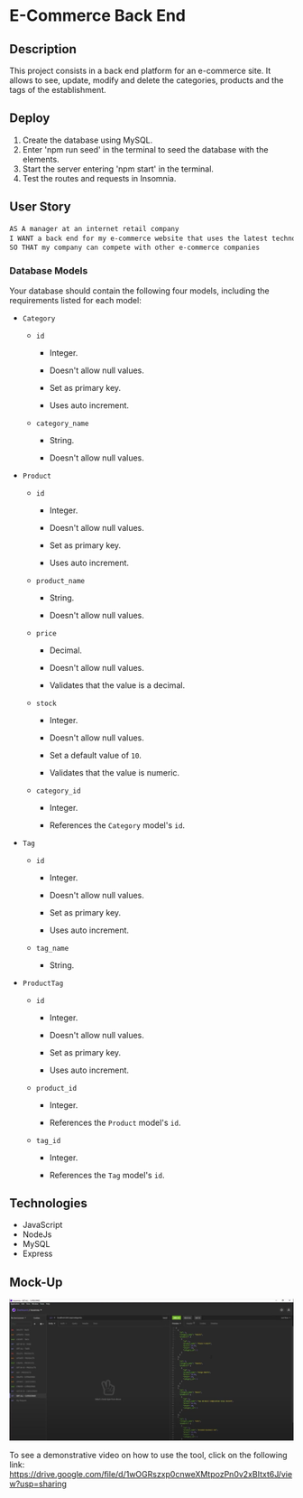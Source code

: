 # E-Commerce Back End

## Description

This project consists in a back end platform for an e-commerce site. It allows to see, update, modify and delete the categories, products and the tags of the establishment.

## Deploy

1. Create the database using MySQL.
2. Enter 'npm run seed' in the terminal to seed the database with the elements.
3. Start the server entering 'npm start' in the terminal.
4. Test the routes and requests in Insomnia.

## User Story

```md
AS A manager at an internet retail company
I WANT a back end for my e-commerce website that uses the latest technologies
SO THAT my company can compete with other e-commerce companies
```

### Database Models

Your database should contain the following four models, including the requirements listed for each model:

- `Category`

  - `id`

    - Integer.

    - Doesn't allow null values.

    - Set as primary key.

    - Uses auto increment.

  - `category_name`

    - String.

    - Doesn't allow null values.

- `Product`

  - `id`

    - Integer.

    - Doesn't allow null values.

    - Set as primary key.

    - Uses auto increment.

  - `product_name`

    - String.

    - Doesn't allow null values.

  - `price`

    - Decimal.

    - Doesn't allow null values.

    - Validates that the value is a decimal.

  - `stock`

    - Integer.

    - Doesn't allow null values.

    - Set a default value of `10`.

    - Validates that the value is numeric.

  - `category_id`

    - Integer.

    - References the `Category` model's `id`.

- `Tag`

  - `id`

    - Integer.

    - Doesn't allow null values.

    - Set as primary key.

    - Uses auto increment.

  - `tag_name`

    - String.

- `ProductTag`

  - `id`

    - Integer.

    - Doesn't allow null values.

    - Set as primary key.

    - Uses auto increment.

  - `product_id`

    - Integer.

    - References the `Product` model's `id`.

  - `tag_id`

    - Integer.

    - References the `Tag` model's `id`.

## Technologies

- JavaScript
- NodeJs
- MySQL
- Express

## Mock-Up

![Insomnia Mock-Up](./Develop/images/Insomnia.JPG)

To see a demonstrative video on how to use the tool, click on the following link: https://drive.google.com/file/d/1wOGRszxp0cnweXMtpozPn0v2xBItxt6J/view?usp=sharing
